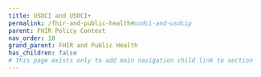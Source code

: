 ```yaml
---
title: USDCI and USDCI+
permalink: /fhir-and-public-health#usdci-and-usdcip
parent: FHIR Policy Context
nav_order: 10
grand_parent: FHIR and Public Health
has_children: false
# This page exists only to add main navigation child link to section
---
```

